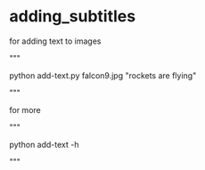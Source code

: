 # adding_subtitles

for adding text to images 

"""

python add-text.py falcon9.jpg   "rockets are flying"

"""

for more

"""

python add-text -h 

"""
